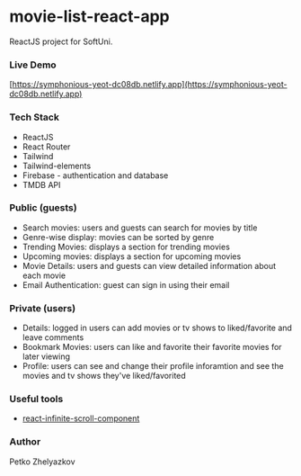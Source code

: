 # movie-list-react-app 

ReactJS project for SoftUni.

### Live Demo
[https://symphonious-yeot-dc08db.netlify.app](https://symphonious-yeot-dc08db.netlify.app)


### Tech Stack

- ReactJS
- React Router
- Tailwind
- Tailwind-elements
- Firebase - authentication and database
- TMDB API

### Public (guests)

- Search movies: users and guests can search for movies by title
- Genre-wise display: movies can be sorted by genre
- Trending Movies: displays a section for trending movies
- Upcoming movies: displays a section for upcoming movies
- Movie Details: users and guests can view detailed information about each movie
- Email Authentication: guest can sign in using their email


### Private (users)

- Details: logged in users can add movies or tv shows to liked/favorite and leave comments
- Bookmark Movies: users can like and favorite their favorite movies for later viewing
- Profile: users can see and change their profile inforamtion and see the movies and tv shows they've liked/favorited

### Useful tools

- [react-infinite-scroll-component](https://www.npmjs.com/package/react-infinite-scroll-component)


### Author
Petko Zhelyazkov